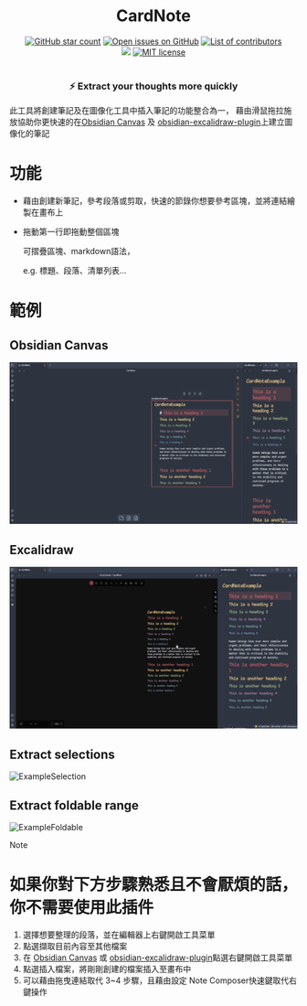 <h1 align="center">
	CardNote
</h1>

<p align="center">
    <a href="https://github.com/cycsd/obsidian-card-note/stargazers"><img src="https://img.shields.io/github/stars/cycsd/obsidian-card-note?colorA=363a4f&colorB=e0ac00&style=for-the-badge" alt="GitHub star count"></a>
    <a href="https://github.com/cycsd/obsidian-card-note/issues"><img src="https://img.shields.io/github/issues/cycsd/obsidian-card-note?colorA=363a4f&colorB=e93147&style=for-the-badge" alt="Open issues on GitHub"></a>
    <a href="https://github.com/cycsd/obsidian-card-note/contributors"><img src="https://img.shields.io/github/contributors/cycsd/obsidian-card-note?colorA=363a4f&colorB=08b94e&style=for-the-badge" alt="List of contributors"></a>
    <br/>
	<a href="https://obsidian.md/plugins?id=card-note"><img src="https://img.shields.io/badge/dynamic/json?logo=obsidian&color=%23483699&style=for-the-badge&label=downloads&query=%24%5B%22card-note%22%5D.downloads&url=https%3A%2F%2Fraw.githubusercontent.com%2Fobsidianmd%2Fobsidian-releases%2Fmaster%2Fcommunity-plugin-stats.json"/></a>
	<a href="./LICENSE"><img src="https://img.shields.io/static/v1.svg?style=for-the-badge&label=License&message=MIT&colorA=363a4f&colorB=b7bdf8" alt="MIT license"/></a>
    <br/><br/>
    <h3 align='center'>⚡ Extract your thoughts more quickly</h3>
</p>

此工具將創建筆記及在圖像化工具中插入筆記的功能整合為一，
藉由滑鼠拖拉施放協助你更快速的在[Obsidian Canvas](https://obsidian.md/canvas) 及 [obsidian-excalidraw-plugin](https://github.com/zsviczian/obsidian-excalidraw-plugin)上建立圖像化的筆記

# 功能
- 藉由創建新筆記，參考段落或剪取，快速的節錄你想要參考區塊，並將連結繪製在畫布上
- 拖動第一行即拖動整個區塊

	可摺疊區塊、markdown語法，
	
	e.g. 標題、段落、清單列表...

# 範例
## Obsidian Canvas
![ExampleCanvas](src/images/CardNoteCanvas.gif)
## Excalidraw
![ExampleExcalidraw](src/images/CardNoteExcalidraw.gif)
## Extract selections
![ExampleSelection](src/images/CardNoteSection.gif)
## Extract foldable range
![ExampleFoldable](src/images/CardNoteFoldable.gif)


> [!note] 
> # 如果你對下方步驟熟悉且不會厭煩的話，你不需要使用此插件
> 1. 選擇想要整理的段落，並在編輯器上右鍵開啟工具菜單
> 2. 點選擷取目前內容至其他檔案
> 3. 在 [Obsidian Canvas](https://obsidian.md/canvas) 或 [obsidian-excalidraw-plugin](https://github.com/zsviczian/obsidian-excalidraw-plugin)點選右鍵開啟工具菜單
> 4. 點選插入檔案，將剛剛創建的檔案插入至畫布中
> 5. 可以藉由拖曳連結取代 3~4 步驟，且藉由設定 Note Composer快速鍵取代右鍵操作

